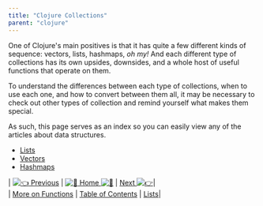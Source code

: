 ```yaml
---
title: "Clojure Collections"
parent: "clojure"
---
```


One of Clojure's main positives is that it has quite a few different kinds of sequence: vectors, lists, hashmaps, _oh my!_ And each different type of collections has its own upsides, downsides, and a whole host of useful functions that operate on them.

To understand the differences between each type of collections, when to use each one, and how to convert between them all, it may be necessary to check out other types of collection and remind yourself what makes them special.

As such, this page serves as an index so you can easily view any of the articles about data structures.

*   [Lists](http://forum.freecodecamp.com/t/clojure-lists-they-are-everything/18417)
*   [Vectors](http://forum.freecodecamp.com/t/clojure-vectors/18421)
*   [Hashmaps](http://forum.freecodecamp.com/t/clojure-hashmaps/18414)

| [![:point_left:](/images/emoji/emoji_one/point_left.png?v=2 ":point_left:") Previous](http://forum.freecodecamp.com/t/clojure-more-on-functions/18413) | [![:book:](/images/emoji/emoji_one/book.png?v=2 ":book:") Home ![:book:](/images/emoji/emoji_one/book.png?v=2 ":book:")](http://forum.freecodecamp.com/t/clojure-resources/18422) | [Next ![:point_right:](/images/emoji/emoji_one/point_right.png?v=2 ":point_right:")](http://forum.freecodecamp.com/t/clojure-lists-they-are-everything/18417)|  
| [More on Functions](http://forum.freecodecamp.com/t/clojure-more-on-functions/18413) | [Table of Contents](http://forum.freecodecamp.com/t/clojure-resources/18422) | [Lists](http://forum.freecodecamp.com/t/clojure-lists-they-are-everything/18417)|
